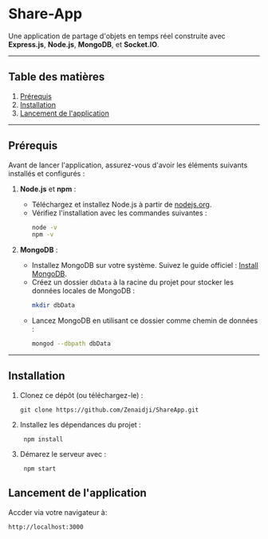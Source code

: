 # Share-App

Une application de partage d'objets en temps réel construite avec **Express.js**, **Node.js**, **MongoDB**, et **Socket.IO**.

---

## Table des matières

1. [Prérequis](#prérequis)
2. [Installation](#installation)
3. [Lancement de l'application](#lancement-de-lapplication)

---

## Prérequis

Avant de lancer l'application, assurez-vous d'avoir les éléments suivants installés et configurés :

1. **Node.js** et **npm** :

   - Téléchargez et installez Node.js à partir de [nodejs.org](https://nodejs.org/).
   - Vérifiez l'installation avec les commandes suivantes :
     ```bash
     node -v
     npm -v
     ```

2. **MongoDB** :

   - Installez MongoDB sur votre système. Suivez le guide officiel : [Install MongoDB](https://www.mongodb.com/docs/manual/installation/).
   - Créez un dossier `dbData` à la racine du projet pour stocker les données locales de MongoDB :
     ```bash
     mkdir dbData
     ```
   - Lancez MongoDB en utilisant ce dossier comme chemin de données :
     ```bash
     mongod --dbpath dbData
     ```

---

## Installation

1. Clonez ce dépôt (ou téléchargez-le) :

   ```
   git clone https://github.com/Zenaidji/ShareApp.git
   ```

2. Installez les dépendances du projet :

   ```
    npm install
   ```

3. Démarez le serveur avec :

   ```
    npm start
   ```

## Lancement de l'application

Accder via votre navigateur à:

```
http://localhost:3000
```
